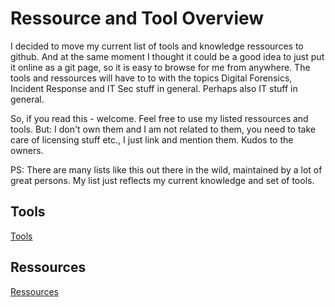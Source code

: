 # Ressource and Tool Overview

I decided to move my current list of tools and knowledge ressources to github. And at the same moment I thought it could be a good idea to just put it online as a git page, so it is easy to browse for me from anywhere.
The tools and ressources will have to to with the topics Digital Forensics, Incident Response and IT Sec stuff in general. Perhaps also IT stuff in general.

So, if you read this - welcome. Feel free to use my listed ressources and tools. But: I don't own them and I am not related to them, you need to take care of licensing stuff etc., I just link and mention them. Kudos to the owners.

PS: There are many lists like this out there in the wild, maintained by a lot of great persons. My list just reflects my current knowledge and set of tools. 

## Tools

[Tools](/tools/tools.md)

## Ressources

[Ressources](/ressources/ressources.md)


